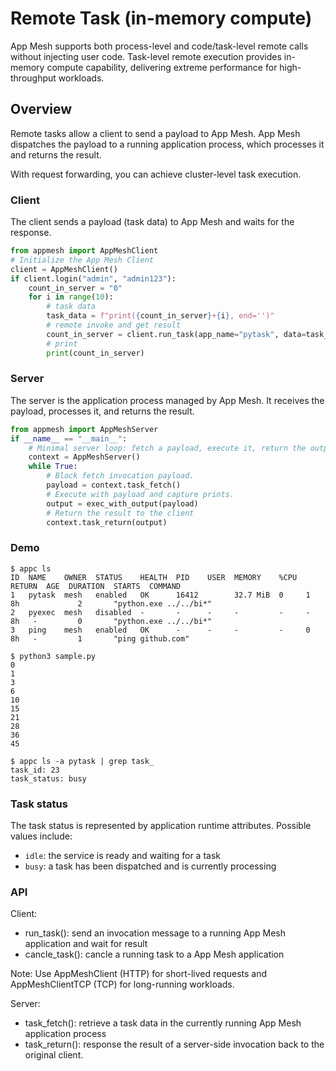 # Remote Task (in-memory compute)

App Mesh supports both process-level and code/task-level remote calls without injecting user code. Task-level remote execution provides in-memory compute capability, delivering extreme performance for high-throughput workloads.

## Overview

Remote tasks allow a client to send a payload to App Mesh. App Mesh dispatches the payload to a running application process, which processes it and returns the result.

With request forwarding, you can achieve cluster-level task execution.

### Client

The client sends a payload (task data) to App Mesh and waits for the response.

```python
from appmesh import AppMeshClient
# Initialize the App Mesh Client
client = AppMeshClient()
if client.login("admin", "admin123"):
    count_in_server = "0"
    for i in range(10):
        # task data
        task_data = f"print({count_in_server}+{i}, end='')"
        # remote invoke and get result
        count_in_server = client.run_task(app_name="pytask", data=task_data)
        # print
        print(count_in_server)
```

### Server

The server is the application process managed by App Mesh. It receives the payload, processes it, and returns the result.

```python
from appmesh import AppMeshServer
if __name__ == "__main__":
    # Minimal server loop: fetch a payload, execute it, return the output.
    context = AppMeshServer()
    while True:
        # Block fetch invocation payload.
        payload = context.task_fetch()
        # Execute with payload and capture prints.
        output = exec_with_output(payload)
        # Return the result to the client
        context.task_return(output)

```

### Demo

```shell
$ appc ls
ID  NAME    OWNER  STATUS    HEALTH  PID    USER  MEMORY    %CPU  RETURN  AGE  DURATION  STARTS  COMMAND
1   pytask  mesh   enabled   OK      16412        32.7 MiB  0     1       8h             2       "python.exe ../../bi*"
2   pyexec  mesh   disabled  -       -      -     -         -     -       8h   -         0       "python.exe ../../bi*"
3   ping    mesh   enabled   OK      -      -     -         -     0       8h   -         1       "ping github.com"

$ python3 sample.py
0
1
3
6
10
15
21
28
36
45

$ appc ls -a pytask | grep task_
task_id: 23
task_status: busy
```

### Task status

The task status is represented by application runtime attributes. Possible values include:

- `idle`: the service is ready and waiting for a task
- `busy`: a task has been dispatched and is currently processing

### API

Client:

- run_task(): send an invocation message to a running App Mesh application and wait for result
- cancle_task(): cancle a running task to a App Mesh application

Note: Use AppMeshClient (HTTP) for short-lived requests and AppMeshClientTCP (TCP) for long-running workloads.

Server:

- task_fetch(): retrieve a task data in the currently running App Mesh application process
- task_return(): response the result of a server-side invocation back to the original client.
